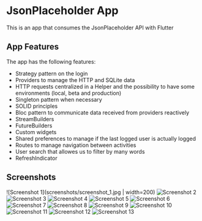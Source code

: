 # JsonPlaceholder App

This is an app that consumes the JsonPlaceholder API with Flutter

## App Features

The app has the following features:
- Strategy pattern on the login
- Providers to manage the HTTP and SQLite data
- HTTP requests centralized in a Helper and the possibility to have some environments (local, beta and production)
- Singleton pattern when necessary
- SOLID principles
- Bloc pattern to communicate data received from providers reactively
- StreamBuilders
- FutureBuilders
- Custom widgets
- Shared preferences to manage if the last logged user is actually logged
- Routes to manage navigation between activities
- User search that allowes us to filter by many words
- RefreshIndicator

## Screenshots
![Screenshot 1](screenshots/screenshot_1.jpg  | width=200) ![Screenshot 2](screenshots/screenshot_2.jpg) ![Screenshot 3](screenshots/screenshot_3.jpg) ![Screenshot 4](screenshots/screenshot_4.jpg) ![Screenshot 5](screenshots/screenshot_5.jpg) ![Screenshot 6](screenshots/screenshot_6.jpg) ![Screenshot 7](screenshots/screenshot_7.jpg) ![Screenshot 8](screenshots/screenshot_8.jpg) ![Screenshot 9](screenshots/screenshot_9.jpg) ![Screenshot 10](screenshots/screenshot_10.jpg) ![Screenshot 11](screenshots/screenshot_11.jpg) ![Screenshot 12](screenshots/screenshot_12.jpg) ![Screenshot 13](screenshots/screenshot_13.jpg)
